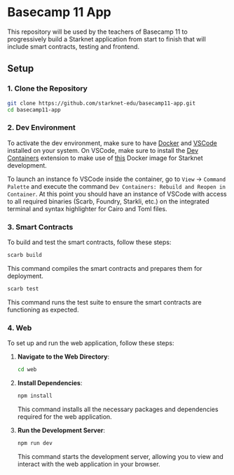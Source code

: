 # Basecamp 11 App

This repository will be used by the teachers of Basecamp 11 to progressively build a Starknet application from start to finish that will include smart contracts, testing and frontend.

## Setup

### 1. Clone the Repository

```sh
git clone https://github.com/starknet-edu/basecamp11-app.git
cd basecamp11-app
```

### 2. Dev Environment

To activate the dev environment, make sure to have [Docker](https://www.docker.com/get-started/) and [VSCode](https://code.visualstudio.com/) installed on your system. On VSCode, make sure to install the [Dev Containers](https://marketplace.visualstudio.com/items?itemName=ms-vscode-remote.remote-containers) extension to make use of [this](https://hub.docker.com/r/starknetfoundation/starknet-dev) Docker image for Starknet development.

To launch an instance fo VSCode inside the container, go to `View` -> `Command Palette` and execute the command `Dev Containers: Rebuild and Reopen in Container`. At this point you should have an instance of VSCode with access to all required binaries (Scarb, Foundry, Starkli, etc.) on the integrated terminal and syntax highlighter for Cairo and Toml files.

### 3. Smart Contracts

To build and test the smart contracts, follow these steps:

```sh
scarb build
```
This command compiles the smart contracts and prepares them for deployment.

```sh
scarb test
```
This command runs the test suite to ensure the smart contracts are functioning as expected.

### 4. Web

To set up and run the web application, follow these steps:

1. **Navigate to the Web Directory**:
    ```sh
    cd web
    ```

2. **Install Dependencies**:
    ```sh
    npm install
    ```
    This command installs all the necessary packages and dependencies required for the web application.

3. **Run the Development Server**:
    ```sh
    npm run dev
    ```
    This command starts the development server, allowing you to view and interact with the web application in your browser.
